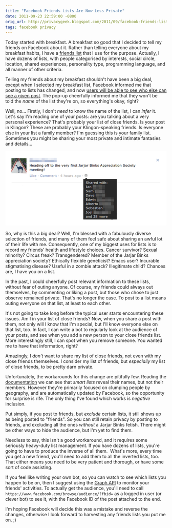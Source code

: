 ```yaml
---
title: "Facebook Friends Lists Are Now Less Private"
date: 2011-09-23 22:59:00 -0800
orig_url: http://privacygeek.blogspot.com/2011/09/facebook-friends-lists-are-now-less.html
tags: facebook privacy
---
```


<!-- In the original post there was an image here. Meh. -->

Today started with breakfast. A breakfast so good that I decided to tell my
friends on Facebook about it. Rather than telling everyone about my breakfast
habits, I have a [friends list](https://www.facebook.com/help/?faq=200538509990389&amp;ref_query=friends+lists)
that I use for the purpose. Actually, I have dozens of lists, with
people categorised by interests, social circle, location, shared experiences,
personality type, programming language, and all manner of other criteria.

Telling my friends about my breakfast shouldn't have been a big deal, except
when I selected my breakfast list, Facebook informed me that posting to lists
has changed, and now [users will be able to see who else can see a given
post](https://www.facebook.com/help/?faq=196729973725708).  The pop-up
cheerfully informed me that they won't be told the *name* of the list
they're on, so everything's okay, right?

<!--more-->

Well, no... Firstly, I don't *need* to know the name of the list, I can *infer*
it. Let's say I'm reading one of your posts: are you talking about a very
personal experience? That's probably your list of close friends. Is your post
in Klingon? These are probably your Klingon-speaking friends. Is everyone else
in your list a family member? I'm guessing this is your family list. Sometimes
you might be sharing your most private and intimate fantasies and details...

<!-- Guess who need a plugin with image captions? -->

![Hovering over the cog gives the view above. Clicking on it reveals a complete list.](/images/privacygeek/jarjar-share-list.png)

So, why is this a big deal? Well, I'm blessed with a fabulously diverse
selection of friends, and many of them feel safe about sharing an awful lot of
their life with me. Consequently, one of my biggest uses for lists is to record
my friends' health and lifestyle choices. Cancer survivor? Sexual minority?
Circus freak? Transgendered? Member of the Jarjar Binks appreciation society?
Ethically flexible geneticist? Emacs user? Incurable stigmatising disease?
Useful in a zombie attack? Illegitimate child? Chances are, I have you on a
list.

In the past, I could cheerfully post relevant information to these lists,
without fear of outing anyone. Of course, my friends could always out
themselves, by commenting or liking a post, but those who chose to just observe
remained private. That's no longer the case. To post to a list means outing
everyone on that list, at least to each other.

It's not going to take long before the typical user starts encountering these
issues. Am I in your list of close friends? Now, when you share a post with
them, not only will I know that I'm special, but I'll know everyone else on
that list, too. In fact, I can write a bot to regularly look at the audience of
your posts, and see when you add a new person to your close friends list. More
interestingly still, I can spot when you remove someone. You wanted me to have
that information, right?

Amazingly, I *don't* want to share my list of close friends, not even with my
close friends themselves. I consider my list of friends, but *especially* my
list of close friends, to be pretty darn private.

Unfortunately, the workarounds for this change are pitifully few. Reading the
[documentation](https://www.facebook.com/help/?faq=196729973725708)
we can see that *smart lists* reveal their names, but not their members.
However they're primarily focused on clumping people by geography, and are
automatically updated by Facebook, so the opportunity for surprise is
rife. The only thing I've found which works is *negative* inclusion.

Put simply, if you post to friends, but *exclude* certain lists, it still shows
up as being posted to "friends". So you can still retain privacy by
posting to friends, and excluding all the ones *without* a Jarjar Binks
fetish. There might be other ways to hide the audience, but I'm yet to
find them.

Needless to say, this isn't a good workaround, and it requires some seriously
heavy-duty list management. If you have dozens of lists, you're going to have
to produce the inverse of all them.&nbsp; What's more, every time you get a new
friend, you'll need to add them to all the inverted lists, too. That either
means you need to be very patient and thorough, or have some sort of code
assisting.

If you feel like writing your own bot, so you can watch to see which lists you
happen to be on, then I suggest using the
[Graph API](http://graph.facebook.com/) to monitor your friends'
activities. To actually get the audience, you'll need to call 
`https://www.facebook.com/browse/audience/?fbid=`
as a logged in user (or clever bot) to see it, with the Facebook ID of the post
attached to the end.

I'm hoping Facebook will decide this was a mistake and reverse the changes,
otherwise I look forward to harvesting any friends lists you put me on. ;)

